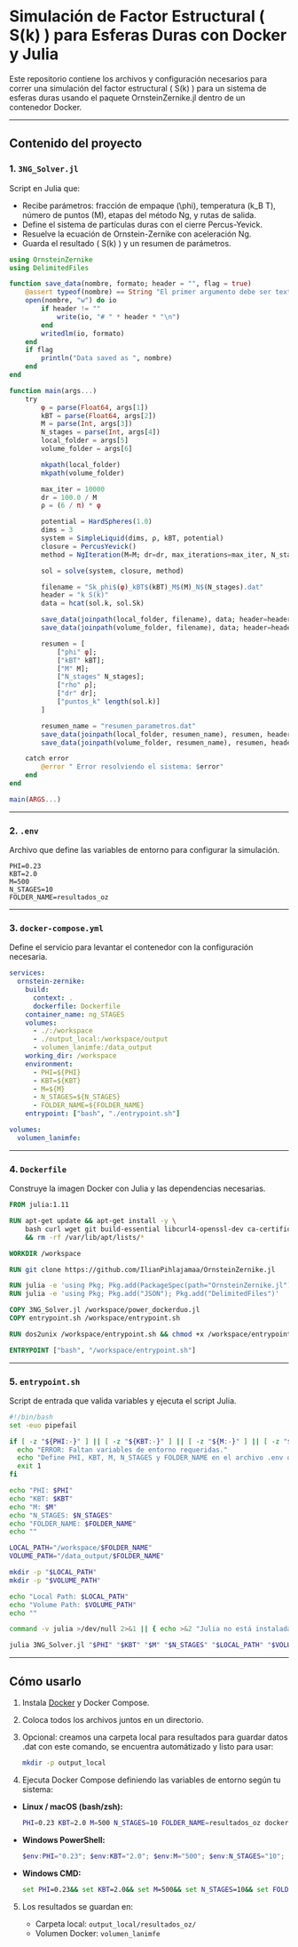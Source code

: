 # Simulación de Factor Estructural \( S(k) \) para Esferas Duras con Docker y Julia

Este repositorio contiene los archivos y configuración necesarios para correr una simulación del factor estructural \( S(k) \) para un sistema de esferas duras usando el paquete OrnsteinZernike.jl dentro de un contenedor Docker.

---

## Contenido del proyecto

### 1. `3NG_Solver.jl`

Script en Julia que:

- Recibe parámetros: fracción de empaque \(\phi\), temperatura \(k_B T\), número de puntos \(M\), etapas del método Ng, y rutas de salida.
- Define el sistema de partículas duras con el cierre Percus-Yevick.
- Resuelve la ecuación de Ornstein-Zernike con aceleración Ng.
- Guarda el resultado \( S(k) \) y un resumen de parámetros.

```julia
using OrnsteinZernike
using DelimitedFiles

function save_data(nombre, formato; header = "", flag = true)
    @assert typeof(nombre) == String "El primer argumento debe ser texto"
    open(nombre, "w") do io
        if header != ""
            write(io, "# " * header * "\n")
        end
        writedlm(io, formato)
    end
    if flag
        println("Data saved as ", nombre)
    end
end

function main(args...)
    try
        φ = parse(Float64, args[1])
        kBT = parse(Float64, args[2])
        M = parse(Int, args[3])
        N_stages = parse(Int, args[4])
        local_folder = args[5]
        volume_folder = args[6]

        mkpath(local_folder)
        mkpath(volume_folder)

        max_iter = 10000
        dr = 100.0 / M
        ρ = (6 / π) * φ

        potential = HardSpheres(1.0)
        dims = 3
        system = SimpleLiquid(dims, ρ, kBT, potential)
        closure = PercusYevick()
        method = NgIteration(M=M; dr=dr, max_iterations=max_iter, N_stages=N_stages)

        sol = solve(system, closure, method)

        filename = "Sk_phi$(φ)_kBT$(kBT)_M$(M)_N$(N_stages).dat"
        header = "k S(k)"
        data = hcat(sol.k, sol.Sk)

        save_data(joinpath(local_folder, filename), data; header=header)
        save_data(joinpath(volume_folder, filename), data; header=header)

        resumen = [
            ["phi" φ];
            ["kBT" kBT];
            ["M" M];
            ["N_stages" N_stages];
            ["rho" ρ];
            ["dr" dr];
            ["puntos_k" length(sol.k)]
        ]

        resumen_name = "resumen_parametros.dat"
        save_data(joinpath(local_folder, resumen_name), resumen, header="Parámetro Valor")
        save_data(joinpath(volume_folder, resumen_name), resumen, header="Parámetro Valor")

    catch error
        @error " Error resolviendo el sistema: $error"
    end
end

main(ARGS...)
```

---

### 2. `.env`

Archivo que define las variables de entorno para configurar la simulación.

```env
PHI=0.23
KBT=2.0
M=500
N_STAGES=10
FOLDER_NAME=resultados_oz
```

---

### 3. `docker-compose.yml`

Define el servicio para levantar el contenedor con la configuración necesaria.

```yaml
services:
  ornstein-zernike:
    build:
      context: .
      dockerfile: Dockerfile
    container_name: ng_STAGES
    volumes:
      - ./:/workspace
      - ./output_local:/workspace/output
      - volumen_lanimfe:/data_output
    working_dir: /workspace
    environment:
      - PHI=${PHI}
      - KBT=${KBT}
      - M=${M}
      - N_STAGES=${N_STAGES}
      - FOLDER_NAME=${FOLDER_NAME}
    entrypoint: ["bash", "./entrypoint.sh"]

volumes:
  volumen_lanimfe:
```

---

### 4. `Dockerfile`

Construye la imagen Docker con Julia y las dependencias necesarias.

```dockerfile
FROM julia:1.11

RUN apt-get update && apt-get install -y \
    bash curl wget git build-essential libcurl4-openssl-dev ca-certificates dos2unix \
    && rm -rf /var/lib/apt/lists/*

WORKDIR /workspace

RUN git clone https://github.com/IlianPihlajamaa/OrnsteinZernike.jl

RUN julia -e 'using Pkg; Pkg.add(PackageSpec(path="OrnsteinZernike.jl")); Pkg.instantiate()'
RUN julia -e 'using Pkg; Pkg.add("JSON"); Pkg.add("DelimitedFiles")'

COPY 3NG_Solver.jl /workspace/power_dockerduo.jl
COPY entrypoint.sh /workspace/entrypoint.sh

RUN dos2unix /workspace/entrypoint.sh && chmod +x /workspace/entrypoint.sh

ENTRYPOINT ["bash", "/workspace/entrypoint.sh"]
```

---

### 5. `entrypoint.sh`

Script de entrada que valida variables y ejecuta el script Julia.

```bash
#!/bin/bash
set -euo pipefail

if [ -z "${PHI:-}" ] || [ -z "${KBT:-}" ] || [ -z "${M:-}" ] || [ -z "${N_STAGES:-}" ] || [ -z "${FOLDER_NAME:-}" ]; then
  echo "ERROR: Faltan variables de entorno requeridas."
  echo "Define PHI, KBT, M, N_STAGES y FOLDER_NAME en el archivo .env o al ejecutar el contenedor."
  exit 1
fi

echo "PHI: $PHI"
echo "KBT: $KBT"
echo "M: $M"
echo "N_STAGES: $N_STAGES"
echo "FOLDER_NAME: $FOLDER_NAME"
echo ""

LOCAL_PATH="/workspace/$FOLDER_NAME"
VOLUME_PATH="/data_output/$FOLDER_NAME"

mkdir -p "$LOCAL_PATH"
mkdir -p "$VOLUME_PATH"

echo "Local Path: $LOCAL_PATH"
echo "Volume Path: $VOLUME_PATH"
echo ""

command -v julia >/dev/null 2>&1 || { echo >&2 "Julia no está instalada."; exit 1; }

julia 3NG_Solver.jl "$PHI" "$KBT" "$M" "$N_STAGES" "$LOCAL_PATH" "$VOLUME_PATH"
```

---

## Cómo usarlo

1. Instala [Docker](https://docs.docker.com/get-docker/) y Docker Compose.

2. Coloca todos los archivos juntos en un directorio.

3. Opcional: creamos una carpeta local para resultados para guardar datos .dat con este comando, se encuentra automátizado y listo para usar:
   ```bash
   mkdir -p output_local
   ```

4. Ejecuta Docker Compose definiendo las variables de entorno según tu sistema:

- **Linux / macOS (bash/zsh):**

  ```bash
  PHI=0.23 KBT=2.0 M=500 N_STAGES=10 FOLDER_NAME=resultados_oz docker compose up --build --force-recreate
  ```

- **Windows PowerShell:**

  ```powershell
  $env:PHI="0.23"; $env:KBT="2.0"; $env:M="500"; $env:N_STAGES="10"; $env:FOLDER_NAME="resultados_oz"; docker compose up --build --force-recreate
  ```

- **Windows CMD:**

  ```cmd
  set PHI=0.23&& set KBT=2.0&& set M=500&& set N_STAGES=10&& set FOLDER_NAME=resultados_oz&& docker compose up --build --force-recreate
  ```

5. Los resultados se guardan en:

   - Carpeta local: `output_local/resultados_oz/`
   - Volumen Docker: `volumen_lanimfe`

